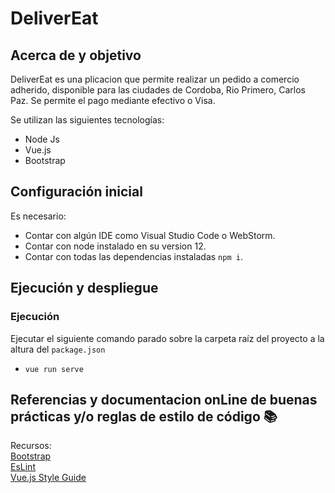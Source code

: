 # DeliverEat

##  Acerca de y objetivo 
DeliverEat es una plicacion que permite realizar un pedido a comercio adherido, disponible para las ciudades de Cordoba, Rio Primero, Carlos Paz.
Se permite el pago mediante efectivo o Visa.

Se utilizan las siguientes tecnologías:

 - Node Js
 - Vue.js
 - Bootstrap
 
##  Configuración inicial 
Es necesario:

 - Contar con algún IDE como Visual Studio Code o WebStorm.
 - Contar con node instalado en su version 12.
 - Contar con todas las dependencias instaladas `npm i`.
 

## Ejecución y despliegue 
### Ejecución

Ejecutar el siguiente comando parado sobre la carpeta raíz del proyecto a la altura del `package.json`

 - `vue run serve`
 

## Referencias y documentacion onLine de buenas prácticas y/o reglas de estilo de código :books:
Recursos: <br />
[Bootstrap](https://getbootstrap.com/)<br />
[EsLint](https://eslint.org/docs/rules/)<br />
[Vue.js Style Guide](https://vuejs.org/v2/style-guide/)